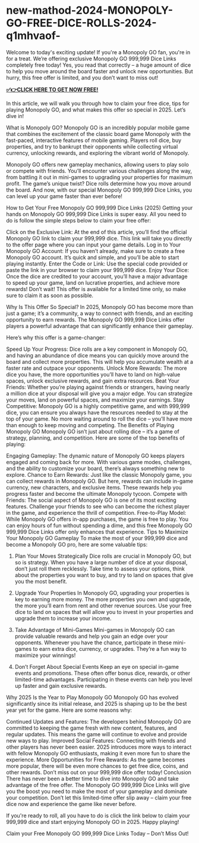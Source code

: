 # new-mathod-2024-MONOPOLY-GO-FREE-DICE-ROLLS-2024-q1mhvaof-
Welcome to today's exciting update! If you're a Monopoly GO fan, you're in for a treat. We’re offering exclusive Monopoly GO 999,999 Dice Links completely free today! Yes, you read that correctly – a huge amount of dice to help you move around the board faster and unlock new opportunities. But hurry, this free offer is limited, and you don’t want to miss out!

**[✅👉CLICK HERE TO GET NOW FREE!](https://crazymegaoffers.com/monopoly/)**

In this article, we will walk you through how to claim your free dice, tips for playing Monopoly GO, and what makes this offer so special in 2025. Let’s dive in!

What is Monopoly GO?
Monopoly GO is an incredibly popular mobile game that combines the excitement of the classic board game Monopoly with the fast-paced, interactive features of mobile gaming. Players roll dice, buy properties, and try to bankrupt their opponents while collecting virtual currency, unlocking rewards, and exploring the vibrant world of Monopoly.

Monopoly GO offers new gameplay mechanics, allowing users to play solo or compete with friends. You’ll encounter various challenges along the way, from battling it out in mini-games to upgrading your properties for maximum profit. The game’s unique twist? Dice rolls determine how you move around the board. And now, with our special Monopoly GO 999,999 Dice Links, you can level up your game faster than ever before!

How to Get Your Free Monopoly GO 999,999 Dice Links (2025)
Getting your hands on Monopoly GO 999,999 Dice Links is super easy. All you need to do is follow the simple steps below to claim your free offer:

Click on the Exclusive Link: At the end of this article, you’ll find the official Monopoly GO link to claim your 999,999 dice. This link will take you directly to the offer page where you can input your game details.
Log in to Your Monopoly GO Account: If you haven’t already, make sure to create a free Monopoly GO account. It’s quick and simple, and you’ll be able to start playing instantly.
Enter the Code or Link: Use the special code provided or paste the link in your browser to claim your 999,999 dice.
Enjoy Your Dice: Once the dice are credited to your account, you’ll have a major advantage to speed up your game, land on lucrative properties, and achieve more rewards!
Don’t wait! This offer is available for a limited time only, so make sure to claim it as soon as possible.

Why Is This Offer So Special?
In 2025, Monopoly GO has become more than just a game; it’s a community, a way to connect with friends, and an exciting opportunity to earn rewards. The Monopoly GO 999,999 Dice Links offer players a powerful advantage that can significantly enhance their gameplay.

Here’s why this offer is a game-changer:

Speed Up Your Progress: Dice rolls are a key component in Monopoly GO, and having an abundance of dice means you can quickly move around the board and collect more properties. This will help you accumulate wealth at a faster rate and outpace your opponents.
Unlock More Rewards: The more dice you have, the more opportunities you’ll have to land on high-value spaces, unlock exclusive rewards, and gain extra resources.
Beat Your Friends: Whether you’re playing against friends or strangers, having nearly a million dice at your disposal will give you a major edge. You can strategize your moves, land on powerful spaces, and maximize your earnings.
Stay Competitive: Monopoly GO is a highly competitive game, and with 999,999 dice, you can ensure you always have the resources needed to stay at the top of your game. No more waiting around to roll the dice – you’ll have more than enough to keep moving and competing.
The Benefits of Playing Monopoly GO
Monopoly GO isn’t just about rolling dice – it’s a game of strategy, planning, and competition. Here are some of the top benefits of playing:

Engaging Gameplay: The dynamic nature of Monopoly GO keeps players engaged and coming back for more. With various game modes, challenges, and the ability to customize your board, there’s always something new to explore.
Chance to Earn Rewards: Just like the classic Monopoly game, you can collect rewards in Monopoly GO. But here, rewards can include in-game currency, new characters, and exclusive items. These rewards help you progress faster and become the ultimate Monopoly tycoon.
Compete with Friends: The social aspect of Monopoly GO is one of its most exciting features. Challenge your friends to see who can become the richest player in the game, and experience the thrill of competition.
Free-to-Play Model: While Monopoly GO offers in-app purchases, the game is free to play. You can enjoy hours of fun without spending a dime, and this free Monopoly GO 999,999 Dice Links offer only enhances that experience.
Tips to Maximize Your Monopoly GO Gameplay
To make the most of your 999,999 dice and become a Monopoly GO pro, here are some valuable tips:

1. Plan Your Moves Strategically
Dice rolls are crucial in Monopoly GO, but so is strategy. When you have a large number of dice at your disposal, don’t just roll them recklessly. Take time to assess your options, think about the properties you want to buy, and try to land on spaces that give you the most benefit.

2. Upgrade Your Properties
In Monopoly GO, upgrading your properties is key to earning more money. The more properties you own and upgrade, the more you’ll earn from rent and other revenue sources. Use your free dice to land on spaces that will allow you to invest in your properties and upgrade them to increase your income.

3. Take Advantage of Mini-Games
Mini-games in Monopoly GO can provide valuable rewards and help you gain an edge over your opponents. Whenever you have the chance, participate in these mini-games to earn extra dice, currency, or upgrades. They’re a fun way to maximize your winnings!

4. Don’t Forget About Special Events
Keep an eye on special in-game events and promotions. These often offer bonus dice, rewards, or other limited-time advantages. Participating in these events can help you level up faster and gain exclusive rewards.

Why 2025 Is the Year to Play Monopoly GO
Monopoly GO has evolved significantly since its initial release, and 2025 is shaping up to be the best year yet for the game. Here are some reasons why:

Continued Updates and Features: The developers behind Monopoly GO are committed to keeping the game fresh with new content, features, and regular updates. This means the game will continue to evolve and provide new ways to play.
Improved Social Features: Connecting with friends and other players has never been easier. 2025 introduces more ways to interact with fellow Monopoly GO enthusiasts, making it even more fun to share the experience.
More Opportunities for Free Rewards: As the game becomes more popular, there will be even more chances to get free dice, coins, and other rewards. Don’t miss out on your 999,999 dice offer today!
Conclusion
There has never been a better time to dive into Monopoly GO and take advantage of the free offer. The Monopoly GO 999,999 Dice Links will give you the boost you need to make the most of your gameplay and dominate your competition. Don’t let this limited-time offer slip away – claim your free dice now and experience the game like never before.

If you're ready to roll, all you have to do is click the link below to claim your 999,999 dice and start enjoying Monopoly GO in 2025. Happy playing!

Claim your Free Monopoly GO 999,999 Dice Links Today – Don’t Miss Out!
